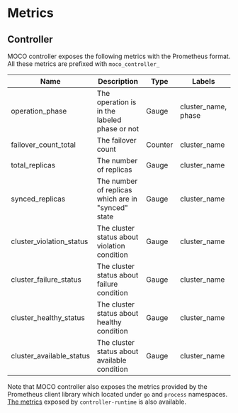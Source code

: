 Metrics
=======

## Controller

MOCO controller exposes the following metrics with the Prometheus format.  All these metrics are prefixed with `moco_controller_`

| Name                     | Description                                        | Type    | Labels              |
| ------------------------ | -------------------------------------------------- | ------- | ------------------- |
| operation_phase          | The operation is in the labeled phase or not       | Gauge   | cluster_name, phase |
| failover_count_total     | The failover count                                 | Counter | cluster_name        |
| total_replicas           | The number of replicas                             | Gauge   | cluster_name        |
| synced_replicas          | The number of replicas which are in "synced" state | Gauge   | cluster_name        |
| cluster_violation_status | The cluster status about violation condition       | Gauge   | cluster_name        |
| cluster_failure_status   | The cluster status about failure condition         | Gauge   | cluster_name        |
| cluster_healthy_status   | The cluster status about healthy condition         | Gauge   | cluster_name        |
| cluster_available_status | The cluster status about available condition       | Gauge   | cluster_name        |

Note that MOCO controller also exposes the metrics provided by the Prometheus client library which located under `go` and `process` namespaces. [The metrics](https://pkg.go.dev/sigs.k8s.io/controller-runtime/pkg/internal/controller/metrics) exposed by `controller-runtime` is also available.
